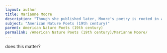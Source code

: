 ```yaml
---
layout: author
title: Marianne Moore
description: "Though she published later, Moore's poetry is rooted in a deep appreciation for nature and often includes detailed observations of the natural world."
subject: "American Nature Poets (19th century)"
parent: American Nature Poets (19th century)
permalink: /American Nature Poets (19th century)/Marianne Moore/
---
```


does this matter?

